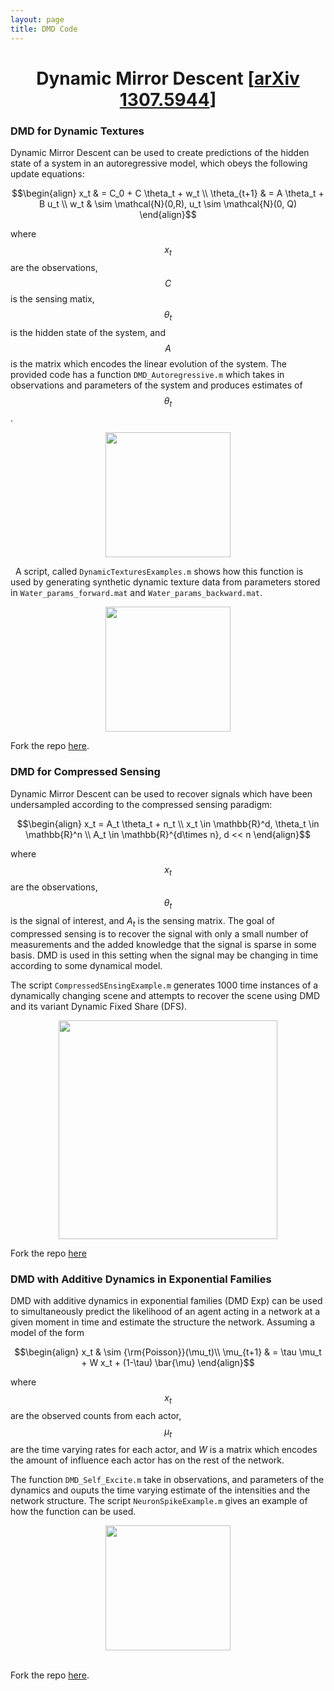 ```yaml
---
layout: page
title: DMD Code
---
```



# <center>Dynamic Mirror Descent [<a href="https://arxiv.org/abs/1307.5944">arXiv 1307.5944</a>]</center>

### DMD for Dynamic Textures
Dynamic Mirror Descent can be used to create predictions of the hidden state of a system in an autoregressive model, which obeys the following update equations:

$$\begin{align}
x_t & =  C_0 + C \theta_t + w_t \\
\theta_{t+1} & =  A \theta_t + B u_t \\
w_t & \sim  \mathcal{N}(0,R), u_t \sim \mathcal{N}(0, Q)
\end{align}$$

where $$x_t$$ are the observations, $$C$$ is the sensing matix, $$\theta_t$$ is the hidden state of the system, and $$A$$ is the matrix which encodes the linear evolution of the system. The provided code has a function `DMD_Autoregressive.m` which takes in observations and parameters of the system and produces estimates of $$\theta_t$$.
<center><img src = "{{ site.baseurl }}static/img/dynamic_textures_image.png" height = "200"></center>

&nbsp;
A script, called `DynamicTexturesExamples.m` shows how this function is used by generating synthetic dynamic texture data from parameters stored in `Water_params_forward.mat` and `Water_params_backward.mat`.
<center><img src = "{{ site.baseurl }}static/img/Instant_loss_textures.png" height = "200"></center>


Fork the repo [here](https://github.com/erichall87/DMD_Autoregressive).

### DMD for Compressed Sensing

Dynamic Mirror Descent can be used to recover signals which have been undersampled according to the compressed sensing paradigm:

$$\begin{align}
x_t  = A_t \theta_t + n_t \\
x_t \in \mathbb{R}^d, \theta_t \in \mathbb{R}^n \\
A_t \in \mathbb{R}^{d\times n}, d << n
\end{align}$$

where $$x_t$$ are the observations, $$\theta_t$$ is the signal of interest, and $A_t$ is the sensing matrix. The goal of compressed sensing is to recover the signal with only a small number of measurements and the added knowledge that the signal is sparse in some basis. DMD is used in this setting when the signal may be changing in time according to some dynamical model.

The script `CompressedSEnsingExample.m` generates 1000 time instances of a dynamically changing scene and attempts to recover the scene using DMD and its variant Dynamic Fixed Share (DFS).

<center><img src = " {{ site.baseurl }}static/img/CS_image_eg.png" height = "350"></center>

Fork the repo [here](https://github.com/erichall87/DMD_CompressedSensing)

### DMD with Additive Dynamics in Exponential Families

DMD with additive dynamics in exponential families (DMD Exp) can be used to simultaneously predict the likelihood of an agent acting in a network at a given moment in time and estimate the structure the network. Assuming a model of the form

$$\begin{align}
x_t  & \sim {\rm{Poisson}}(\mu_t)\\
\mu_{t+1} & = \tau \mu_t + W x_t + (1-\tau) \bar{\mu}
\end{align}$$

where $$x_t$$ are the observed counts from each actor, $$\mu_t$$ are the time varying rates for each actor, and $W$ is a matrix which encodes the amount of influence each actor has on the rest of the network.

The function `DMD_Self_Excite.m` take in observations, and parameters of the dynamics and ouputs the time varying estimate of the intensities and the network structure. The script `NeuronSpikeExample.m` gives an example of how the function can be used.

<center><img src = "{{ site.baseurl }}static/img/Network_estimates.png" height = "200"></center>
&nbsp;

Fork the repo [here](https://github.com/erichall87/DMD_Exp).
